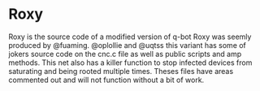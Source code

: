 # Roxy
Roxy is the source code of a modified version of q-bot
Roxy was seemly produced by @fuaming. @oplollie and @uqtss this variant has some of jokers source code on the cnc.c file as well as public scripts and amp methods. This net also has a killer function to stop infected devices from saturating and being rooted multiple times.
Theses files have areas commented out and will not function without a bit of work.
